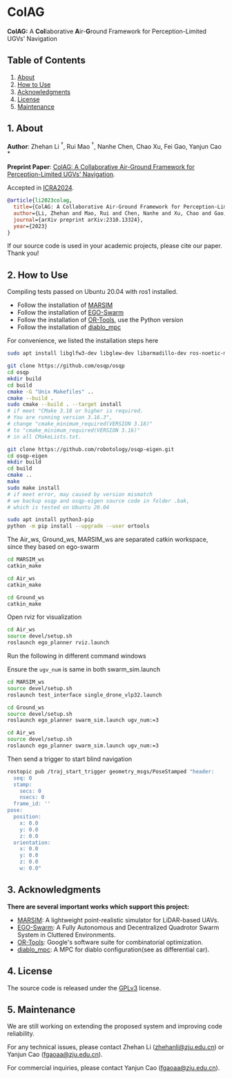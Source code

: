 # ColAG

**ColAG:** A **Col**laborative **A**ir-**G**round Framework for Perception-Limited UGVs' Navigation

## Table of Contents

1. [About](#1-about)
2. [How to Use](#2-how-to-use)
3. [Acknowledgments](#3-acknowledgments)
4. [License](#4-license)
5. [Maintenance](#5-maintenance)

## 1. About

**Author**: Zhehan Li $^\dagger$, Rui Mao $^\dagger$, Nanhe Chen, Chao Xu, Fei Gao, Yanjun Cao *

**Preprint Paper**: [ColAG: A Collaborative Air-Ground Framework for Perception-Limited UGVs' Navigation](https://arxiv.org/abs/2310.13324).

Accepted in [ICRA2024](https://2024.ieee-icra.org/).

```bib
@article{li2023colag,
  title={ColAG: A Collaborative Air-Ground Framework for Perception-Limited UGVs' Navigation},
  author={Li, Zhehan and Mao, Rui and Chen, Nanhe and Xu, Chao and Gao, Fei and Cao, Yanjun},
  journal={arXiv preprint arXiv:2310.13324},
  year={2023}
}
```

If our source code is used in your academic projects, please cite our paper. Thank you!

## 2. How to Use

Compiling tests passed on Ubuntu 20.04 with ros1 installed.

- Follow the installation of [MARSIM](https://github.com/hku-mars/MARSIM)
- Follow the installation of [EGO-Swarm](https://github.com/ZJU-FAST-Lab/ego-planner-swarm)
- Follow the installation of [OR-Tools](https://github.com/google/or-tools), use the Python version
- Follow the installation of [diablo_mpc](https://github.com/GaoLon/diablo_mpc)

For convenience, we listed the installation steps here

```sh
sudo apt install libglfw3-dev libglew-dev libarmadillo-dev ros-noetic-mavros

git clone https://github.com/osqp/osqp
cd osqp
mkdir build
cd build
cmake -G "Unix Makefiles" .. 
cmake --build .
sudo cmake --build . --target install
# if meet "CMake 3.18 or higher is required. 
# You are running version 3.16.3", 
# change "cmake_minimum_required(VERSION 3.18)" 
# to "cmake_minimum_required(VERSION 3.16)"
# in all CMakeLists.txt.

git clone https://github.com/robotology/osqp-eigen.git
cd osqp-eigen
mkdir build
cd build
cmake ..
make
sudo make install
# if meet error, may caused by version mismatch
# we backup osqp and osqp-eigen source code in folder .bak,
# which is tested on Ubuntu 20.04

sudo apt install python3-pip
python -m pip install --upgrade --user ortools
```

The Air_ws, Ground_ws, MARSIM_ws are separated catkin workspace, since they based on ego-swarm

```sh
cd MARSIM_ws
catkin_make
```

```sh
cd Air_ws
catkin_make
```

```sh
cd Ground_ws
catkin_make
```

Open rviz for visualization

```sh
cd Air_ws
source devel/setup.sh
roslaunch ego_planner rviz.launch
```

Run the following in different command windows

Ensure the `ugv_num` is same in both swarm_sim.launch

```sh
cd MARSIM_ws
source devel/setup.sh
roslaunch test_interface single_drone_vlp32.launch
```

```sh
cd Ground_ws
source devel/setup.sh
roslaunch ego_planner swarm_sim.launch ugv_num:=3
```

```sh
cd Air_ws
source devel/setup.sh
roslaunch ego_planner swarm_sim.launch ugv_num:=3
```

Then send a trigger to start blind navigation

```sh
rostopic pub /traj_start_trigger geometry_msgs/PoseStamped "header:
  seq: 0
  stamp:
    secs: 0
    nsecs: 0
  frame_id: ''
pose:
  position:
    x: 0.0
    y: 0.0
    z: 0.0
  orientation:
    x: 0.0
    y: 0.0
    z: 0.0
    w: 0.0"
```

## 3. Acknowledgments

**There are several important works which support this project:**

- [MARSIM](https://github.com/hku-mars/MARSIM): A lightweight point-realistic simulator for LiDAR-based UAVs.
- [EGO-Swarm](https://github.com/ZJU-FAST-Lab/ego-planner-swarm): A Fully Autonomous and Decentralized Quadrotor Swarm System in Cluttered Environments.
- [OR-Tools](https://github.com/google/or-tools): Google's software suite for combinatorial optimization.
- [diablo_mpc](https://github.com/GaoLon/diablo_mpc): A MPC for diablo configuration(see as differential car).

## 4. License

The source code is released under the [GPLv3](https://www.gnu.org/licenses/) license.

## 5. Maintenance

We are still working on extending the proposed system and improving code reliability.

For any technical issues, please contact Zhehan Li (<zhehanli@zju.edu.cn>) or Yanjun Cao (<fgaoaa@zju.edu.cn>).

For commercial inquiries, please contact Yanjun Cao (<fgaoaa@zju.edu.cn>).
